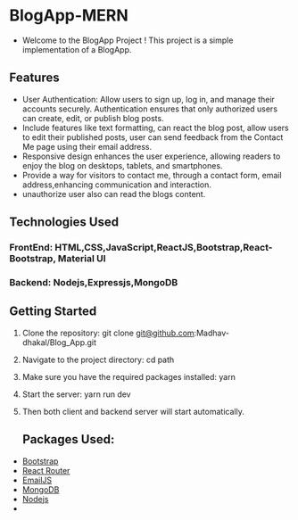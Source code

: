 # BlogApp-MERN
- Welcome to the BlogApp Project ! This project is a simple implementation of a BlogApp.
 ## Features
 - User Authentication: Allow users to sign up, log in, and manage their accounts securely. Authentication ensures that only authorized users can create, edit, or publish blog posts.
 - Include features like text formatting, can react the blog post, allow users to edit their published posts, user can send feedback from the Contact Me page using their email address.
 -   Responsive design enhances the user experience, allowing readers to enjoy the blog on desktops, tablets, and smartphones.
 -    Provide a way for visitors to contact me, through a contact form, email address,enhancing communication and interaction.
 -    unauthorize user also can read the blogs content.

## Technologies Used
### FrontEnd: HTML,CSS,JavaScript,ReactJS,Bootstrap,React-Bootstrap, Material UI
### Backend: Nodejs,Expressjs,MongoDB
## Getting Started
1. Clone the repository:
   git clone git@github.com:Madhav-dhakal/Blog_App.git
2. Navigate to the project directory:
   cd path
3. Make sure you have the required packages installed: yarn
4. Start the server: yarn run dev
5. Then both client and backend server will start automatically.
   
   ## Packages Used:
  - [Bootstrap](https://getbootstrap.com/)
  -  [React Router](https://www.npmjs.com/package/react-router-dom)
  - [EmailJS](https://www.emailjs.com/)
  - [MongoDB](https://www.mongodb.com/cloud/atlas/register)
  - [Nodejs](https://nodejs.org/en)
  - 
